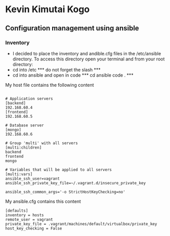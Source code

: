 # Kevin Kimutai Kogo
## Configuration management using ansible 
### Inventory
- I decided to place the inventory and andible.cfg files in the /etc/ansible directory. To access this directory open your terminal and from your root directory: 
- cd into /etc *** do not forget the slash *** 
- cd into ansible and open in code  *** cd ansible code . ***

My host file contains the following content 

``` 

# Application servers
[backend]
192.168.60.4
[frontend]
192.168.60.5

# Database server
[mongo]
192.168.60.6

# Group 'multi' with all servers
[multi:children]
backend
frontend
mongo

# Variables that will be applied to all servers
[multi:vars]
ansible_ssh_user=vagrant
ansible_ssh_private_key_file=~/.vagrant.d/insecure_private_key  

ansible_ssh_common_args='-o StrictHostKeyChecking=no'

```

My ansible.cfg contains this content
```
[defaults]
inventory = hosts
remote_user = vagrant
private_key_file = .vagrant/machines/default/virtualbox/private_key
host_key_checking = False
```